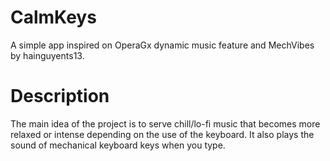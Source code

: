 # CalmKeys
A simple app inspired on OperaGx dynamic music feature and MechVibes by hainguyents13.

# Description
The main idea of the project is to serve chill/lo-fi music that becomes more relaxed or intense depending on the use of the keyboard. It also plays the sound of mechanical keyboard keys when you type.
